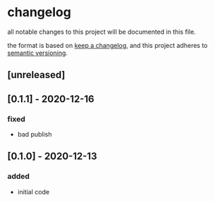 # changelog

all notable changes to this project will be documented in this file.

the format is based on [keep a changelog](https://keepachangelog.com/en/1.0.0/),
and this project adheres to [semantic versioning](https://semver.org/spec/v2.0.0.html).

## [unreleased]

## [0.1.1] - 2020-12-16

### fixed

- bad publish

## [0.1.0] - 2020-12-13

### added

- initial code
